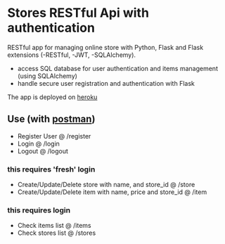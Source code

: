 # Stores RESTful Api with authentication

RESTful app for managing online store with Python, Flask and Flask extensions (-RESTful, -JWT, -SQLAlchemy).
 - access SQL database for user authentication and items management (using SQLAlchemy)
 - handle secure user registration and authentication with Flask

 The app is deployed on [heroku](https://restful-api-store.herokuapp.com/)

 ## Use (with [postman](https://www.postman.com))
  * Register User @ /register
  * Login @ /login
  * Logout @ /logout

  ### this requires 'fresh' login
  * Create/Update/Delete store with name, and store_id @ /store
  * Create/Update/Delete item with name, price and store_id @ /item

  ### this requires login
  * Check items list @ /items
  * Check stores list @ /stores
